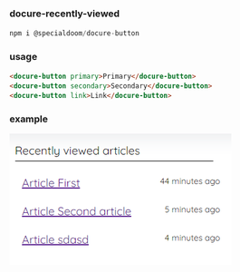 ### docure-recently-viewed

```js
npm i @specialdoom/docure-button
```

### usage

```html
<docure-button primary>Primary</docure-button>
<docure-button secondary>Secondary</docure-button>
<docure-button link>Link</docure-button>
```

### example

![Presentation](presentation.png)
